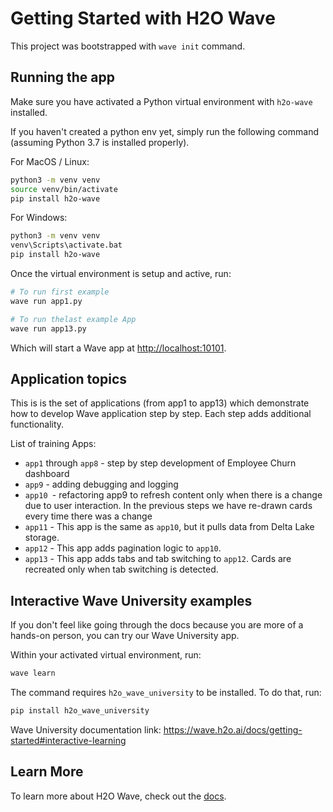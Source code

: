# Getting Started with H2O Wave

This project was bootstrapped with `wave init` command.

## Running the app

Make sure you have activated a Python virtual environment with `h2o-wave` installed.

If you haven't created a python env yet, simply run the following command (assuming Python 3.7 is installed properly).

For MacOS / Linux:

```sh
python3 -m venv venv
source venv/bin/activate
pip install h2o-wave
```

For Windows:

```sh
python3 -m venv venv
venv\Scripts\activate.bat
pip install h2o-wave
```

Once the virtual environment is setup and active, run:

```sh
# To run first example
wave run app1.py

# To run thelast example App
wave run app13.py
```

Which will start a Wave app at <http://localhost:10101>.



## Application topics

This is is the set of applications (from app1 to app13) which demonstrate how to develop Wave application step by step. Each step adds additional functionality.

List of training Apps:

- `app1` through `app8` - step by step development of Employee Churn dashboard
- `app9` - adding debugging and logging
- `app10 `- refactoring app9 to refresh content only when there is a change due to user interaction. In the previous steps we have re-drawn cards every time there was a change
- `app11` - This app is the same as `app10`, but it pulls data from Delta Lake storage.
- `app12` - This app adds pagination logic to `app10`.
- `app13` - This app adds tabs and tab switching to `app12`. Cards are recreated only when tab switching is detected.



## Interactive Wave University examples

If you don't feel like going through the docs because you are more of a hands-on person, you can try our Wave University app.

Within your activated virtual environment, run:

```sh
wave learn
```



The command requires `h2o_wave_university` to be installed. To do that, run:

```sh
pip install h2o_wave_university
```



Wave University documentation link: https://wave.h2o.ai/docs/getting-started#interactive-learning 



## Learn More

To learn more about H2O Wave, check out the [docs](https://wave.h2o.ai/).
